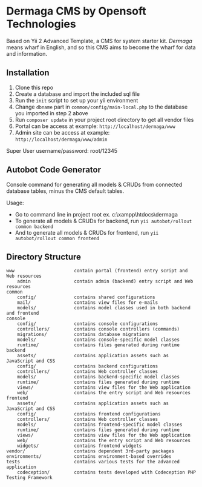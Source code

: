 # Dermaga CMS by Opensoft Technologies

Based on Yii 2 Advanced Template, a CMS for system starter kit. *Dermaga* means wharf in English, and so this CMS aims to become the wharf for data and information. 

## Installation
1. Clone this repo
2. Create a database and import the included sql file
3. Run the ```init``` script to set up your yii environment
4. Change ```dbname``` part in ```common/config/main-local.php``` to the database you imported in step 2 above
5. Run ```composer update``` in your project root directory to get all vendor files
6. Portal can be access at example: ```http://localhost/dermaga/www```
7. Admin site can be access at example: ```http://localhost/dermaga/www/admin```

Super User username/password: root/12345

## Autobot Code Generator
Console command for generating all models & CRUDs from connected database tables, minus the CMS default tables.

Usage:
* Go to command line in project root ex. c:\xampp\htdocs\dermaga
* To generate all models & CRUDs for backend, run ```yii autobot/rollout common backend```
* And to generate all models & CRUDs for frontend, run ```yii autobot/rollout common frontend```


Directory Structure
-------------------

```
www                      contain portal (frontend) entry script and Web resources
    admin                contain admin (backend) entry script and Web resources
common
    config/              contains shared configurations
    mail/                contains view files for e-mails
    models/              contains model classes used in both backend and frontend
console
    config/              contains console configurations
    controllers/         contains console controllers (commands)
    migrations/          contains database migrations
    models/              contains console-specific model classes
    runtime/             contains files generated during runtime
backend
    assets/              contains application assets such as JavaScript and CSS
    config/              contains backend configurations
    controllers/         contains Web controller classes
    models/              contains backend-specific model classes
    runtime/             contains files generated during runtime
    views/               contains view files for the Web application
    web/                 contains the entry script and Web resources
frontend
    assets/              contains application assets such as JavaScript and CSS
    config/              contains frontend configurations
    controllers/         contains Web controller classes
    models/              contains frontend-specific model classes
    runtime/             contains files generated during runtime
    views/               contains view files for the Web application
    web/                 contains the entry script and Web resources
    widgets/             contains frontend widgets
vendor/                  contains dependent 3rd-party packages
environments/            contains environment-based overrides
tests                    contains various tests for the advanced application
    codeception/         contains tests developed with Codeception PHP Testing Framework
```
